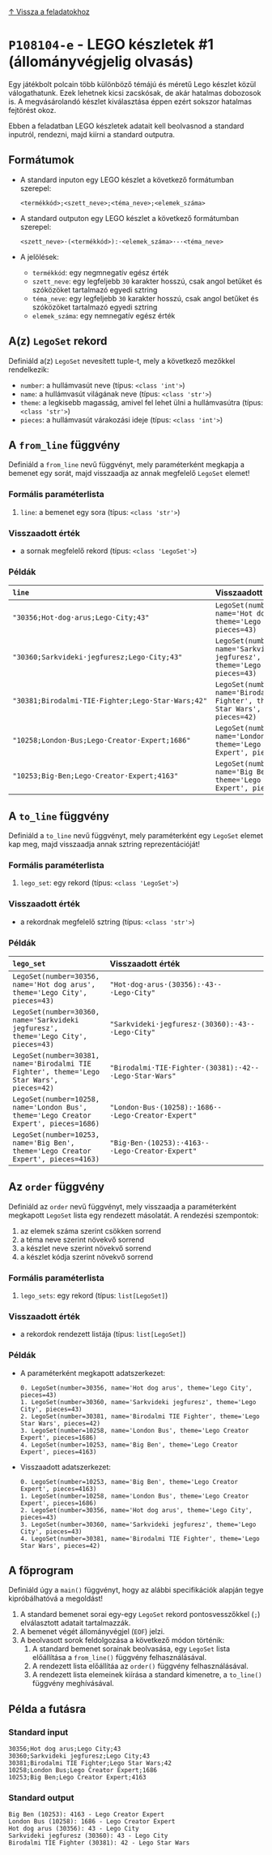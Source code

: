 [↑ Vissza a feladatokhoz](./README.md)

# `P108104-e` - LEGO készletek #1 (állományvégjelig olvasás)


Egy játékbolt polcain több különböző témájú és méretű Lego készlet közül válogathatunk. Ezek lehetnek kicsi zacskósak,
de akár hatalmas dobozosok is. A megvásárolandó készlet kiválasztása éppen ezért sokszor hatalmas fejtörést okoz.

Ebben a feladatban LEGO készletek adatait kell beolvasnod a standard inputról, rendezni, majd kiírni a standard outputra.


## Formátumok


* A standard inputon egy LEGO készlet a következő formátumban szerepel:

    ```
    <termékkód>;<szett_neve>;<téma_neve>;<elemek_száma>
    ```

* A standard outputon egy LEGO készlet a következő formátumban szerepel:

    ```
    <szett_neve>·(<termékkód>):·<elemek_száma>·-·<téma_neve>
    ```

* A jelölések:

    * `termékkód`: egy negmnegatív egész érték
    * `szett_neve`: egy legfeljebb `30` karakter hosszú, csak angol betűket és szóközöket tartalmazó egyedi sztring
    * `téma_neve`: egy legfeljebb `30` karakter hosszú, csak angol betűket és szóközöket tartalmazó egyedi sztring
    * `elemek_száma`: egy nemnegatív egész érték


## A(z) `LegoSet` rekord

Definiáld a(z) `LegoSet` nevesített tuple-t, mely a következő mezőkkel rendelkezik:

* `number`: a hullámvasút neve (típus: `<class 'int'>`)
* `name`: a hullámvasút világának neve (típus: `<class 'str'>`)
* `theme`: a legkisebb magasság, amivel fel lehet ülni a hullámvasútra (típus: `<class 'str'>`)
* `pieces`: a hullámvasút várakozási ideje (típus: `<class 'int'>`)

## A `from_line` függvény

Definiáld a `from_line` nevű függvényt, mely paraméterként megkapja a bemenet egy sorát, majd visszaadja az annak megfelelő `LegoSet` elemet!

### Formális paraméterlista

1. `line`: a bemenet egy sora (típus: `<class 'str'>`)

### Visszaadott érték

* a sornak megfelelő rekord (típus: `<class 'LegoSet'>`)

### Példák

| `line` | Visszaadott érték | 
| :--- | :--- | 
| `"30356;Hot·dog·arus;Lego·City;43"` | `LegoSet(number=30356, name='Hot dog arus', theme='Lego City', pieces=43)` |
| `"30360;Sarkvideki·jegfuresz;Lego·City;43"` | `LegoSet(number=30360, name='Sarkvideki jegfuresz', theme='Lego City', pieces=43)` |
| `"30381;Birodalmi·TIE·Fighter;Lego·Star·Wars;42"` | `LegoSet(number=30381, name='Birodalmi TIE Fighter', theme='Lego Star Wars', pieces=42)` |
| `"10258;London·Bus;Lego·Creator·Expert;1686"` | `LegoSet(number=10258, name='London Bus', theme='Lego Creator Expert', pieces=1686)` |
| `"10253;Big·Ben;Lego·Creator·Expert;4163"` | `LegoSet(number=10253, name='Big Ben', theme='Lego Creator Expert', pieces=4163)` |

## A `to_line` függvény

Definiáld a `to_line` nevű függvényt, mely paraméterként egy `LegoSet` elemet kap meg, majd visszaadja annak sztring reprezentációját!

### Formális paraméterlista

1. `lego_set`: egy rekord (típus: `<class 'LegoSet'>`)

### Visszaadott érték

* a rekordnak megfelelő sztring (típus: `<class 'str'>`)

### Példák

| `lego_set` | Visszaadott érték | 
| :--- | :--- | 
| `LegoSet(number=30356, name='Hot dog arus', theme='Lego City', pieces=43)` | `"Hot·dog·arus·(30356):·43·-·Lego·City"` |
| `LegoSet(number=30360, name='Sarkvideki jegfuresz', theme='Lego City', pieces=43)` | `"Sarkvideki·jegfuresz·(30360):·43·-·Lego·City"` |
| `LegoSet(number=30381, name='Birodalmi TIE Fighter', theme='Lego Star Wars', pieces=42)` | `"Birodalmi·TIE·Fighter·(30381):·42·-·Lego·Star·Wars"` |
| `LegoSet(number=10258, name='London Bus', theme='Lego Creator Expert', pieces=1686)` | `"London·Bus·(10258):·1686·-·Lego·Creator·Expert"` |
| `LegoSet(number=10253, name='Big Ben', theme='Lego Creator Expert', pieces=4163)` | `"Big·Ben·(10253):·4163·-·Lego·Creator·Expert"` |

## Az `order` függvény

Definiáld az `order` nevű függvényt, mely visszaadja a paraméterként megkapott `LegoSet` lista egy rendezett másolatát. A rendezési szempontok:

1. az elemek száma szerint csökken sorrend
1. a téma neve szerint növekvő sorrend
1. a készlet neve szerint növekvő sorrend
1. a készlet kódja szerint növekvő sorrend

### Formális paraméterlista

1. `lego_sets`: egy rekord (típus: `list[LegoSet]`)

### Visszaadott érték

* a rekordok rendezett listája (típus: `list[LegoSet]`)

### Példák


* A paraméterként megkapott adatszerkezet:

    ```
	0. LegoSet(number=30356, name='Hot dog arus', theme='Lego City', pieces=43)
	1. LegoSet(number=30360, name='Sarkvideki jegfuresz', theme='Lego City', pieces=43)
	2. LegoSet(number=30381, name='Birodalmi TIE Fighter', theme='Lego Star Wars', pieces=42)
	3. LegoSet(number=10258, name='London Bus', theme='Lego Creator Expert', pieces=1686)
	4. LegoSet(number=10253, name='Big Ben', theme='Lego Creator Expert', pieces=4163)
    ```

* Visszaadott adatszerkezet:

    ```
	0. LegoSet(number=10253, name='Big Ben', theme='Lego Creator Expert', pieces=4163)
	1. LegoSet(number=10258, name='London Bus', theme='Lego Creator Expert', pieces=1686)
	2. LegoSet(number=30356, name='Hot dog arus', theme='Lego City', pieces=43)
	3. LegoSet(number=30360, name='Sarkvideki jegfuresz', theme='Lego City', pieces=43)
	4. LegoSet(number=30381, name='Birodalmi TIE Fighter', theme='Lego Star Wars', pieces=42)
    ```


## A főprogram

Definiáld úgy a `main()` függvényt, hogy az alábbi specifikációk alapján tegye kipróbálhatóvá a megoldást!

1. A standard bemenet sorai egy-egy `LegoSet` rekord pontosvesszőkkel (`;`) elválasztott adatait tartalmazzák.
1. A bemenet végét állományvégjel (`EOF`) jelzi.
1. A beolvasott sorok feldolgozása a következő módon történik:
   1. A standard bemenet sorainak beolvasása, egy `LegoSet` lista előállítása a `from_line()` függvény felhasználásával.
   1. A rendezett lista előállítáa az `order()` függvény felhasználásával.
   1. A rendezett lista elemeinek kiírása a standard kimenetre, a `to_line()` függvény meghívásával.

## Példa a futásra

### Standard input

```
30356;Hot dog arus;Lego City;43
30360;Sarkvideki jegfuresz;Lego City;43
30381;Birodalmi TIE Fighter;Lego Star Wars;42
10258;London Bus;Lego Creator Expert;1686
10253;Big Ben;Lego Creator Expert;4163
```

### Standard output

```
Big Ben (10253): 4163 - Lego Creator Expert
London Bus (10258): 1686 - Lego Creator Expert
Hot dog arus (30356): 43 - Lego City
Sarkvideki jegfuresz (30360): 43 - Lego City
Birodalmi TIE Fighter (30381): 42 - Lego Star Wars
```
